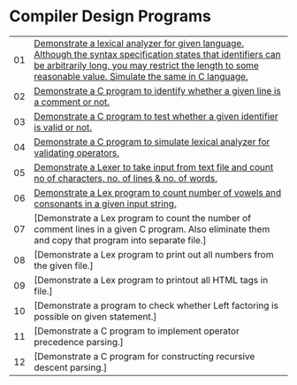 # Compiler Design Programs


|||
|---|---|
|01|[Demonstrate a lexical analyzer for given language. Although the syntax specification states that identifiers can be arbitrarily long, you may restrict the length to some reasonable value. Simulate the same in C language.](./01/.md)|
|02|[Demonstrate a C program to identify whether a given line is a comment or not.](./02/.md)|
|03|[Demonstrate a C program to test whether a given identifier is valid or not.](./03/.md)|
|04|[Demonstrate a C program to simulate lexical analyzer for validating operators.](./04/.md)|
|05|[Demonstrate a Lexer to take input from text file and count no of characters, no. of lines & no. of words.](./05/.md)|
|06|[Demonstrate a Lex program to count number of vowels and consonants in a given input string.](./06/.md)|
|07|[Demonstrate a Lex program to count the number of comment lines in a given C program. Also eliminate them and copy that program into separate file.]|
|08|[Demonstrate a Lex program to print out all numbers from the given file.]|
|09|[Demonstrate a Lex program to printout all HTML tags in file.]|
|10|[Demonstrate a program to check whether Left factoring is possible on given statement.]|
|11|[Demonstrate a C program to implement operator precedence parsing.]|
|12|[Demonstrate a C program for constructing recursive descent parsing.]|
